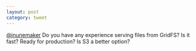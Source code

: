 ```yaml
---
layout: post
category: tweet
---
```

[@jnunemaker](http://twitter.com/jnunemaker) Do you have any experience serving files from GridFS? Is it fast? Ready for production? Is S3 a better option?
